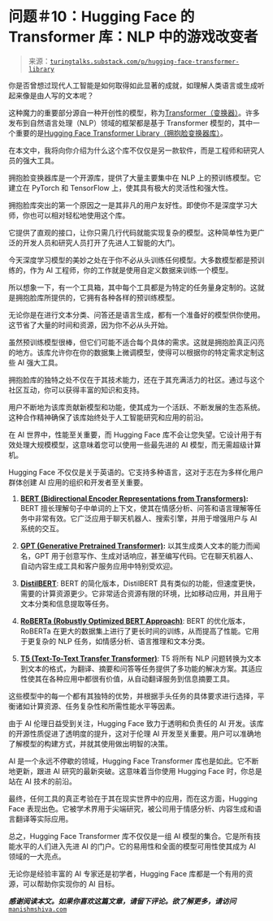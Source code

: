 <!--yml

类别: 未分类

日期: 2024-05-27 14:27:04

-->

# 问题＃10：Hugging Face 的 Transformer 库：NLP 中的游戏改变者

> 来源：[`turingtalks.substack.com/p/hugging-face-transformer-library`](https://turingtalks.substack.com/p/hugging-face-transformer-library)

你是否曾想过现代人工智能是如何取得如此显著的成就，如理解人类语言或生成听起来像是由人写的文本呢？

这种魔力的重要部分源自一种开创性的模型，称为[Transformer（变换器）](https://blogs.nvidia.com/blog/what-is-a-transformer-model/)。许多发布到自然语言处理（NLP）领域的框架都是基于 Transformer 模型的，其中一个重要的是[Hugging Face Transformer Library（拥抱脸变换器库）](https://huggingface.co/docs/transformers/index)。

在本文中，我将向你介绍为什么这个库不仅仅是另一款软件，而是工程师和研究人员的强大工具。

拥抱脸变换器库是一个开源库，提供了大量主要集中在 NLP 上的预训练模型。它建立在 PyTorch 和 TensorFlow 上，使其具有极大的灵活性和强大性。

拥抱脸库突出的第一个原因之一是其非凡的用户友好性。即使你不是深度学习大师，你也可以相对轻松地使用这个库。

它提供了直观的接口，让你只需几行代码就能实现复杂的模型。这种简单性为更广泛的开发人员和研究人员打开了先进人工智能的大门。

今天深度学习模型的美妙之处在于你不必从头训练任何模型。大多数模型都是预训练的，作为 AI 工程师，你的工作就是使用自定义数据来训练一个模型。

所以想象一下，有一个工具箱，其中每个工具都是为特定的任务量身定制的。这就是拥抱脸库所提供的，它拥有各种各样的预训练模型。

无论你是在进行文本分类、问答还是语言生成，都有一个准备好的模型供你使用。这节省了大量的时间和资源，因为你不必从头开始。

虽然预训练模型很棒，但它们可能不适合每个具体的需求。这就是拥抱脸真正闪亮的地方。该库允许你在你的数据集上微调模型，使得可以根据你的特定需求定制这些 AI 强大工具。

拥抱脸库的独特之处不仅在于其技术能力，还在于其充满活力的社区。通过与这个社区互动，你可以获得丰富的知识和支持。

用户不断地为该库贡献新模型和功能，使其成为一个活跃、不断发展的生态系统。这种合作精神确保了该库始终处于人工智能研究和应用的前沿。

在 AI 世界中，性能至关重要，而 Hugging Face 库不会让您失望。它设计用于有效处理大规模模型，这意味着您可以使用一些最先进的 AI 模型，而无需超级计算机。

Hugging Face 不仅仅是关于英语的。它支持多种语言，这对于志在为多样化用户群体创建 AI 应用的组织和开发者至关重要。

1.  **[BERT (Bidirectional Encoder Representations from Transformers)](https://huggingface.co/docs/transformers/model_doc/bert):** BERT 擅长理解句子中单词的上下文，使其在情感分析、问答和语言理解等任务中非常有效。它广泛应用于聊天机器人、搜索引擎，并用于增强用户与 AI 系统的交互。

1.  **[GPT (Generative Pretrained Transformer)](https://huggingface.co/gpt2):** 以其生成类人文本的能力而闻名，GPT 用于创意写作、生成对话响应，甚至编写代码。它在聊天机器人、自动内容生成工具和客户服务应用中特别受欢迎。

1.  **[DistilBERT](https://huggingface.co/docs/transformers/model_doc/distilbert)**: BERT 的简化版本，DistilBERT 具有类似的功能，但速度更快，需要的计算资源更少。它非常适合资源有限的环境，比如移动应用，并且用于文本分类和信息提取等任务。

1.  **[RoBERTa (Robustly Optimized BERT Approach)](https://huggingface.co/docs/transformers/model_doc/roberta)**: BERT 的优化版本，RoBERTa 在更大的数据集上进行了更长时间的训练，从而提高了性能。它用于更复杂的 NLP 任务，如情感分析、语言推理和文本分类。

1.  **[T5 (Text-To-Text Transfer Transformer)](https://huggingface.co/docs/transformers/model_doc/t5)**: T5 将所有 NLP 问题转换为文本到文本的格式，为翻译、摘要和问答等任务提供了多功能的解决方案。其适应性使其在各种应用中都很有价值，从自动翻译服务到信息摘要工具。

这些模型中的每一个都有其独特的优势，并根据手头任务的具体要求进行选择，平衡诸如计算资源、任务复杂性和所需性能水平等因素。

由于 AI 伦理日益受到关注，Hugging Face 致力于透明和负责任的 AI 开发。该库的开源性质促进了透明度的提升，这对于伦理 AI 开发至关重要。用户可以准确地了解模型的构建方式，并就其使用做出明智的决策。

AI 是一个永远不停歇的领域，Hugging Face Transformer 库也是如此。它不断地更新，跟进 AI 研究的最新突破。这意味着当你使用 Hugging Face 时，你总是站在 AI 技术的前沿。

最终，任何工具的真正考验在于其在现实世界中的应用，而在这方面，Hugging Face 表现出色。它被学术界用于尖端研究，被公司用于情感分析、内容生成和语言翻译等实际应用。

总之，Hugging Face Transformer 库不仅仅是一组 AI 模型的集合。它是所有技能水平的人们进入先进 AI 的门户。它的易用性和全面的模型可用性使其成为 AI 领域的一大亮点。

无论你是经验丰富的 AI 专家还是初学者，Hugging Face 库都是一个有用的资源，可以帮助你实现你的 AI 目标。

***感谢阅读本文。如果你喜欢这篇文章，请留下评论。欲了解更多，请访问*** [`manishmshiva.com`](https://manishmshiva.com)
